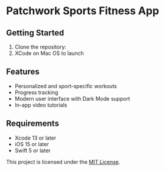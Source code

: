 # Patchwork Sports Fitness App

## Getting Started

1. Clone the repository:
2. XCode on Mac OS to launch


## Features

- Personalized and sport-specific workouts
- Progress tracking
- Modern user interface with Dark Mode support
- In-app video tutorials

## Requirements

- Xcode 13 or later
- iOS 15 or later
- Swift 5 or later

This project is licensed under the [MIT License](LICENSE.md).
